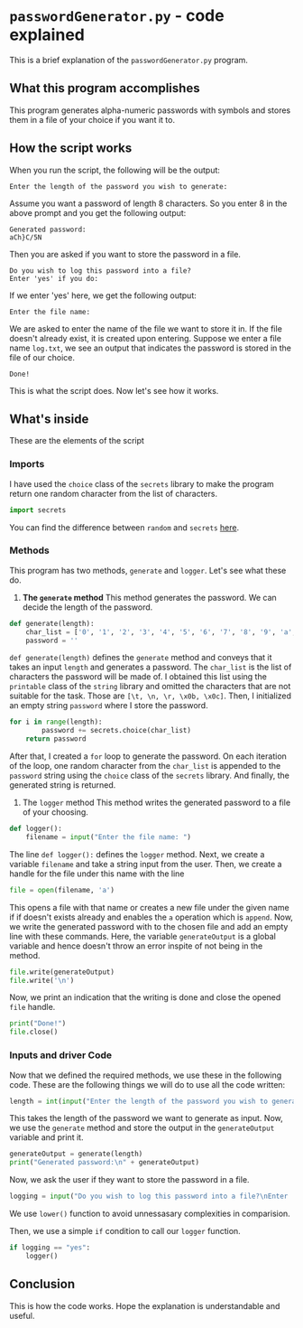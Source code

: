 # `passwordGenerator.py` - code explained

This is a brief explanation of the `passwordGenerator.py` program.

## What this program accomplishes

This program generates alpha-numeric passwords with symbols and stores them in a file of your choice if you want it to.

## How the script works

When you run the script, the following will be the output:

```
Enter the length of the password you wish to generate:
```

Assume you want a password of length 8 characters. So you enter 8 in the above prompt and you get the following output:

```
Generated password:
aCh}C/5N
```

Then you are asked if you want to store the password in a file.

```
Do you wish to log this password into a file?
Enter 'yes' if you do:
```

If we enter 'yes' here, we get the following output:

```
Enter the file name:
```

We are asked to enter the name of the file we want to store it in. If the file doesn't already exist, it is created upon entering. Suppose we enter a file name `log.txt`, we see an output that indicates the password is stored in the file of our choice.

```
Done!
```

This is what the script does. Now let's see how it works.

## What's inside

These are the elements of the script

### Imports

I have used the `choice` class of the `secrets` library to make the program return one random character from the list of characters.

```python
import secrets
```

You can find the difference between `random` and `secrets` [here](https://www.youtube.com/watch?v=xzlfXSBzhx8).

### Methods

This program has two methods, `generate` and `logger`. Let's see what these do.

1. **The `generate` method**
This method generates the password. We can decide the length of the password.

```python
def generate(length):
    char_list = ['0', '1', '2', '3', '4', '5', '6', '7', '8', '9', 'a', 'b', 'c', 'd', 'e', 'f', 'g', 'h', 'i', 'j', 'k', 'l', 'm', 'n', 'o', 'p', 'q', 'r', 's', 't', 'u', 'v', 'w', 'x', 'y', 'z', 'A', 'B', 'C', 'D', 'E', 'F', 'G', 'H', 'I', 'J', 'K', 'L', 'M', 'N', 'O', 'P', 'Q', 'R', 'S', 'T', 'U', 'V', 'W', 'X', 'Y', 'Z', '!', '"', '#', '$', '%', '&', "'", '(', ')', '*', '+', ',', '-', '.', '/', ':', ';', '<', '=', '>', '?', '@', '[', '\\', ']', '^', '_', '`', '{', '|', '}', '~']
    password = ''
```

`def generate(length)` defines the `generate` method and conveys that it takes an input `length` and generates a password. The `char_list` is the list of characters the password will be made of. I obtained this list using the `printable` class of the `string` library and omitted the characters that are not suitable for the task. Those are  `[\t, \n, \r, \x0b, \x0c]`. Then, I initialized an empty string `password` where I store the password.

```python
for i in range(length):
        password += secrets.choice(char_list)
    return password
```

After that, I created a `for` loop to generate the password. On each iteration of the loop, one random character from the `char_list` is appended to the `password` string using the `choice` class of the `secrets` library. And finally, the generated string is returned.

1. The `logger` method
This method writes the generated password to a file of your choosing.

```python
def logger():
    filename = input("Enter the file name: ")
```

The line `def logger():` defines the `logger` method. Next, we create a variable `filename` and take a string input from the user. Then, we create a handle for the file under this name with the line

```python
file = open(filename, 'a')
```

This opens a file with that name or creates a new file under the given name if if doesn't exists already and enables the `a` operation which is `append`. Now, we write the generated password with to the chosen file and add an empty line with these commands.
Here, the variable `generateOutput` is a global variable and hence doesn't throw an error inspite of not being in the method.

```python
file.write(generateOutput)
file.write('\n')
```

Now, we print an indication that the writing is done and close the opened `file` handle.

```python
print("Done!")
file.close()
```

### Inputs and driver Code

Now that we defined the required methods, we use these in the following code. These are the following things we will do to use all the code written:

```python
length = int(input("Enter the length of the password you wish to generate: "))
```

This takes the length of the password we want to generate as input. Now, we use the `generate` method and store the output in the `generateOutput` variable and print it.

```python
generateOutput = generate(length)
print("Generated password:\n" + generateOutput)
```

Now, we ask the user if they want to store the password in a file.

```python
logging = input("Do you wish to log this password into a file?\nEnter 'yes' if you do: ").lower()
```

We use `lower()` function to avoid unnessasary complexities in comparision.

Then, we use a simple `if` condition to call our `logger` function.

```python
if logging == "yes":
    logger()
```

## Conclusion

This is how the code works. Hope the explanation is understandable and useful.
